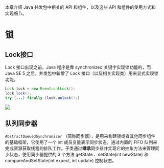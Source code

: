 本章介绍 Java 并发包中相关的 API 和组件，以及这些 API 和组件的使用方式和实现细节。

# 锁

## Lock接口

Lock 接口出现之前，Java 程序是靠 synchronized 关键字实现锁功能的，而 Java SE 5 之后，并发包中新增了 Lock 接口（以及相关实现类）用来显式实现锁功能。

```java
Lock lock = new ReentrantLock();
lock.lock();
try {...} finally {lock.unlock();}
```

![](http://img.070077.xyz/202203290034087.png)

## 队列同步器

`AbstractQueuedSynchronizer` （简称同步器），是用来构建锁或者其他同步组件的基础框架，它使用了一个 int 成员变量表示同步状态，通过内置的 FIFO 队列来完成资源获取线程的排队工作。子类通过**继承**同步器并实现它的抽象方法来管理同步状态，使用同步器提供的 3 个方法 getState 、setState(int newState) 和 compareAndSetState(int expect, int update) 控制状态。



